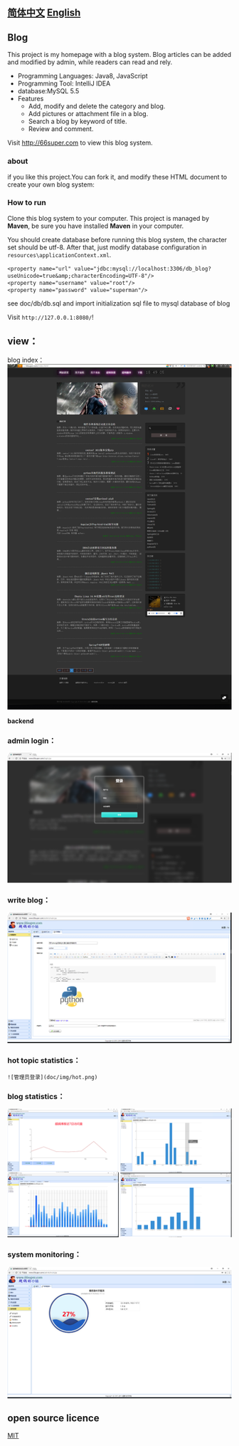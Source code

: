 
## **[简体中文](README.md)** **[English](README_en.md)**

## Blog

This project is my homepage with a blog system. Blog articles can be added and modified by admin, while readers can read and rely.

- Programming Languages: Java8, JavaScript
- Programming Tool: IntelliJ IDEA
- database:MySQL 5.5
- Features
	- Add, modify and delete the category and blog.
	- Add pictures or attachment file in a blog.
	- Search a blog by keyword of title.
	- Review and comment.

Visit http://66super.com to view this blog system.


### about

if you like this project.You can fork it, and modify these HTML document to create your own blog system:


### How to run

Clone this blog system to your computer. This project is managed by **Maven**, be sure you have installed **Maven** in your computer.

You should create database before running this blog system, the character set should be utf-8. After that, just modify database configuration in `resources\applicationContext.xml`.

```
<property name="url" value="jdbc:mysql://localhost:3306/db_blog?useUnicode=true&amp;characterEncoding=UTF-8"/>
<property name="username" value="root"/>
<property name="password" value="superman"/>
```

see doc/db/db.sql and import initialization sql file to mysql database of blog

Visit `http://127.0.0.1:8080/`! 

## view：

 blog index：
 ![首页](doc/img/index.jpg)


 
 **backend**
 
### admin login：
 ![管理员登录](doc/img/login.png)
 
  
 ### write blog：
   ![写博客](doc/img/write.png)
   
 ### hot topic statistics：
    ![管理员登录](doc/img/hot.png)
    
 ### blog statistics：
   ![博客相关统计](doc/img/count.jpg)
   
 ### system monitoring：
   ![系统监测](doc/img/system.png)
 
 
 
## open source licence

[MIT](./LICENSE)
	


